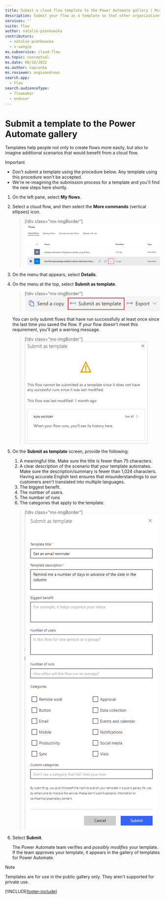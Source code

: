 ```yaml
---
title: Submit a cloud flow template to the Power Automate gallery | Microsoft Docs
description: Submit your flow as a template so that other organizations can find it in the template gallery and use the flow that you created.
services: ''
suite: flow
author: natalie-pienkowska
contributors:
  - natalie-pienkowska
  - v-aangie
ms.subservice: cloud-flow
ms.topic: conceptual
ms.date: 08/10/2022
ms.author: napienko
ms.reviewer: angieandrews
search.app: 
  - Flow
search.audienceType: 
  - flowmaker
  - enduser
---
```


# Submit a template to the Power Automate gallery

Templates help people not only to create flows more easily, but also to imagine additional scenarios that would benefit from a cloud flow.

>[!IMPORTANT]
> - Don't submit a template using the procedure below. Any template using this procedure won't be accepted.
> - We're re-imagining the submission process for a template and you'll find the new steps here shortly.

1. On the left pane, select **My flows**.

1. Select a cloud flow, and then select the **More commands** (vertical ellipses) icon.

    >[!div class="mx-imgBorder"]
    >![Screenshot of the More commands icon.](./media/publish-a-template/ellipsis-button.png "More commands icon")

1. On the menu that appears, select **Details**.

1. On the menu at the top, select **Submit as template**.

    >[!div class="mx-imgBorder"]
    >![Screenshot of the Submit as template menu option.](./media/publish-a-template/context-menu.png "Submit as template menu option")

   You can only submit flows that have run successfully at least once since the last time you saved the flow. If your flow doesn't meet this requirement, you'll get a warning message.

    >[!div class="mx-imgBorder"]
    >![Screenshot showing warning message of no successful runs.](./media/publish-a-template/need-successful-run-warning.png "Warning message of no successful runs")

1. On the **Submit as template** screen, provide the following:
    1. A meaningful title. Make sure the title is fewer than 75 characters.
    1. A clear description of the scenario that your template automates. Make sure the description/summary is fewer than 1,024 characters. Having accurate English text ensures that misunderstandings to our customers aren't translated into multiple languages.
    1. The biggest benefit.
    1. The number of users.
    1. The number of runs
    1. The categories that apply to the template.

    >[!div class="mx-imgBorder"]
    >![Screenshot of template options.](./media/publish-a-template/template-options.png "Template options")

1. Select **Submit**.

     The Power Automate team verifies and *possibly modifies* your template. If the team approves your template, it appears in the gallery of templates for Power Automate.

>[!NOTE]
>Templates are for use in the public gallery only. They aren't supported for private use.

[!INCLUDE[footer-include](includes/footer-banner.md)]
